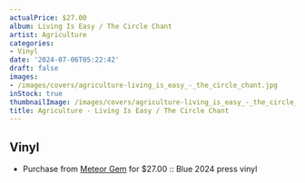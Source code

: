 ```yaml
---
actualPrice: $27.00
album: Living Is Easy / The Circle Chant
artist: Agriculture
categories:
- Vinyl
date: '2024-07-06T05:22:42'
draft: false
images:
- /images/covers/agriculture-living_is_easy_-_the_circle_chant.jpg
inStock: true
thumbnailImage: /images/covers/agriculture-living_is_easy_-_the_circle_chant-thumb.jpg
title: Agriculture - Living Is Easy / The Circle Chant
---
```


## Vinyl
* Purchase from [Meteor Gem](https://meteor-gem.com/products/agriculture-living-is-easy-the-circle-chant-12) for $27.00 :: Blue 2024 press vinyl
